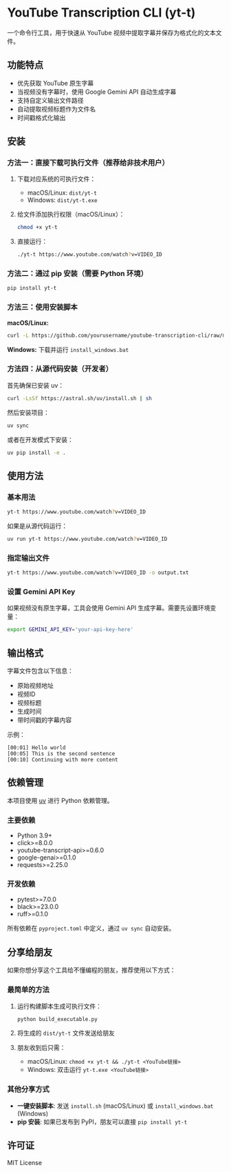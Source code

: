 # YouTube Transcription CLI (yt-t)

一个命令行工具，用于快速从 YouTube 视频中提取字幕并保存为格式化的文本文件。

## 功能特点

- 优先获取 YouTube 原生字幕
- 当视频没有字幕时，使用 Google Gemini API 自动生成字幕
- 支持自定义输出文件路径
- 自动提取视频标题作为文件名
- 时间戳格式化输出

## 安装

### 方法一：直接下载可执行文件（推荐给非技术用户）

1. 下载对应系统的可执行文件：
   - macOS/Linux: `dist/yt-t`
   - Windows: `dist/yt-t.exe`

2. 给文件添加执行权限（macOS/Linux）：
   ```bash
   chmod +x yt-t
   ```

3. 直接运行：
   ```bash
   ./yt-t https://www.youtube.com/watch?v=VIDEO_ID
   ```

### 方法二：通过 pip 安装（需要 Python 环境）

```bash
pip install yt-t
```

### 方法三：使用安装脚本

**macOS/Linux:**
```bash
curl -L https://github.com/yourusername/youtube-transcription-cli/raw/main/install.sh | bash
```

**Windows:**
下载并运行 `install_windows.bat`

### 方法四：从源代码安装（开发者）

首先确保已安装 uv：

```bash
curl -LsSf https://astral.sh/uv/install.sh | sh
```

然后安装项目：

```bash
uv sync
```

或者在开发模式下安装：

```bash
uv pip install -e .
```

## 使用方法

### 基本用法

```bash
yt-t https://www.youtube.com/watch?v=VIDEO_ID
```

如果是从源代码运行：

```bash
uv run yt-t https://www.youtube.com/watch?v=VIDEO_ID
```

### 指定输出文件

```bash
yt-t https://www.youtube.com/watch?v=VIDEO_ID -o output.txt
```

### 设置 Gemini API Key

如果视频没有原生字幕，工具会使用 Gemini API 生成字幕。需要先设置环境变量：

```bash
export GEMINI_API_KEY='your-api-key-here'
```

## 输出格式

字幕文件包含以下信息：
- 原始视频地址
- 视频ID
- 视频标题
- 生成时间
- 带时间戳的字幕内容

示例：
```
[00:01] Hello world
[00:05] This is the second sentence
[00:10] Continuing with more content
```

## 依赖管理

本项目使用 [uv](https://github.com/astral-sh/uv) 进行 Python 依赖管理。

### 主要依赖

- Python 3.9+
- click>=8.0.0
- youtube-transcript-api>=0.6.0
- google-genai>=0.1.0
- requests>=2.25.0

### 开发依赖

- pytest>=7.0.0
- black>=23.0.0
- ruff>=0.1.0

所有依赖在 `pyproject.toml` 中定义，通过 `uv sync` 自动安装。

## 分享给朋友

如果你想分享这个工具给不懂编程的朋友，推荐使用以下方式：

### 最简单的方法

1. 运行构建脚本生成可执行文件：
   ```bash
   python build_executable.py
   ```

2. 将生成的 `dist/yt-t` 文件发送给朋友

3. 朋友收到后只需：
   - macOS/Linux: `chmod +x yt-t && ./yt-t <YouTube链接>`
   - Windows: 双击运行 `yt-t.exe <YouTube链接>`

### 其他分享方式

- **一键安装脚本**: 发送 `install.sh` (macOS/Linux) 或 `install_windows.bat` (Windows)
- **pip 安装**: 如果已发布到 PyPI，朋友可以直接 `pip install yt-t`

## 许可证

MIT License